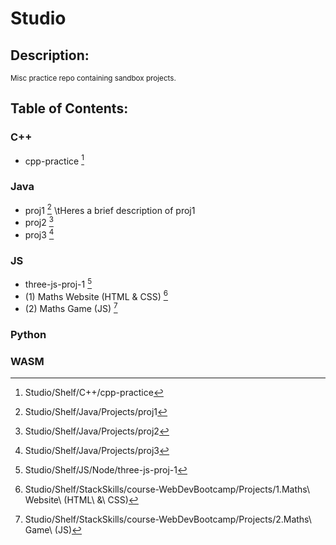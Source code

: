 # Studio
## Description:
<sub>
  Misc practice repo containing sandbox projects.
</sub>

## Table of Contents:

### C++
- cpp-practice [^cpp00]

### Java
- proj1 [^j00]
\tHeres a brief description of proj1
- proj2 [^j01]
- proj3 [^j02]

### JS
- three-js-proj-1 [^js00]
- (1) Maths Website (HTML & CSS) [^js01]
- (2) Maths Game (JS) [^js02]

### Python

### WASM

[^cpp00]: Studio/Shelf/C++/cpp-practice
[^j00]: Studio/Shelf/Java/Projects/proj1
[^j01]: Studio/Shelf/Java/Projects/proj2
[^j02]: Studio/Shelf/Java/Projects/proj3
[^js00]: Studio/Shelf/JS/Node/three-js-proj-1
[^js01]: Studio/Shelf/StackSkills/course-WebDevBootcamp/Projects/1.Maths\ Website\ \(HTML\ \&\ CSS\) 
[^js02]: Studio/Shelf/StackSkills/course-WebDevBootcamp/Projects/2.Maths\ Game\ \(JS\) 



